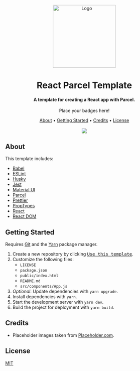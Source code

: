 <div align="center">
    <br>
    <a href="https://example.com">
        <img src="https://via.placeholder.com/200" alt="Logo" width="200">
    </a>
    <br>
    <h1>React Parcel Template</h1>
</div>

<div align="center">
    <h4>A template for creating a React app with Parcel.</h4>
</div>

<div align="center">
    <p>Place your badges here!</p>
</div>

<div align="center">
    <a href="#about">About</a> •
    <a href="#getting-started">Getting Started</a> •
    <a href="#credits">Credits</a> •
    <a href="#license">License</a>
</div>

<div align="center">
    <br>
    <img src="https://via.placeholder.com/1920x1080">
</div>

## About

This template includes:

- [Babel](https://babeljs.io/)
- [ESLint](https://eslint.org/)
- [Husky](https://www.npmjs.com/package/husky)
- [Jest](https://jestjs.io/)
- [Material UI](https://material-ui.com/)
- [Parcel](https://parceljs.org/)
- [Prettier](https://prettier.io/)
- [PropTypes](https://www.npmjs.com/package/prop-types)
- [React](https://reactjs.org/)
- [React DOM](https://reactjs.org/docs/react-dom.html)

## Getting Started

Requires [Git](https://git-scm.com/) and the [Yarn](https://yarnpkg.com/) package manager.

1. Create a new repository by clicking [<kbd>Use this template</kbd>](https://github.com/averycrespi/react-parcel-template/generate).
2. Customize the following files:
   - `LICENSE`
   - `package.json`
   - `public/index.html`
   - `README.md`
   - `src/components/App.js`
3. *Optional*: Update dependencies with `yarn upgrade`.
3. Install dependencies with `yarn`.
4. Start the development server with `yarn dev`.
5. Build the project for deployment with `yarn build`.

## Credits

- Placeholder images taken from [Placeholder.com](https://placeholder.com).

## License

[MIT](https://choosealicense.com/licenses/mit/)
